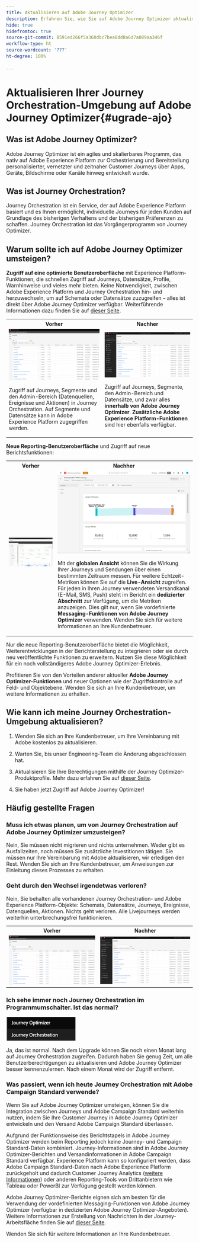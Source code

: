 ```yaml
---
title: Aktualisieren auf Adobe Journey Optimizer
description: Erfahren Sie, wie Sie auf Adobe Journey Optimizer aktualisieren
hide: true
hidefromtoc: true
source-git-commit: 8591ed266f5a360dbc7bea8dd8a6d7a089aa346f
workflow-type: ht
source-wordcount: '777'
ht-degree: 100%

---
```



# Aktualisieren Ihrer Journey Orchestration-Umgebung auf Adobe Journey Optimizer{#ugrade-ajo}

## Was ist Adobe Journey Optimizer?

Adobe Journey Optimizer ist ein agiles und skalierbares Programm, das nativ auf Adobe Experience Platform zur Orchestrierung und Bereitstellung personalisierter, vernetzter und zeitnaher Customer Journeys über Apps, Geräte, Bildschirme oder Kanäle hinweg entwickelt wurde. 

## Was ist Journey Orchestration?

Journey Orchestration ist ein Service, der auf Adobe Experience Platform basiert und es Ihnen ermöglicht, individuelle Journeys für jeden Kunden auf Grundlage des bisherigen Verhaltens und der bisherigen Präferenzen zu schaffen. Journey Orchestration ist das Vorgängerprogramm von Journey Optimizer.

## Warum sollte ich auf Adobe Journey Optimizer umsteigen?

**Zugriff auf eine optimierte Benutzeroberfläche** mit Experience Platform-Funktionen, die schnellen Zugriff auf Journeys, Datensätze, Profile, Warnhinweise und vieles mehr bieten. Keine Notwendigkeit, zwischen Adobe Experience Platform und Journey Orchestration hin- und herzuwechseln, um auf Schemata oder Datensätze zuzugreifen – alles ist direkt über Adobe Journey Optimizer verfügbar. Weiterführende Informationen dazu finden Sie auf [dieser Seite](https://experienceleague.adobe.com/docs/journey-optimizer/using/get-started/user-interface.html?lang=de).

<table>
<tr>
<th>Vorher</th>
<th>Nachher</th>
</tr>
<tr>
<td><img src="../assets/migration-ajo-1.png"><p>Zugriff auf Journeys, Segmente und den Admin-Bereich (Datenquellen, Ereignisse und Aktionen) in Journey Orchestration. Auf Segmente und Datensätze kann in Adobe Experience Platform zugegriffen werden. </p></td>
<td><img src="../assets/migration-ajo-2.png"><p>Zugriff auf Journeys, Segmente, den Admin-Bereich und Datensätze, und zwar alles <strong>innerhalb von Adobe Journey Optimizer</strong>. <strong>Zusätzliche Adobe Experience Platform-Funktionen</strong> sind hier ebenfalls verfügbar.</p></td>
</tr>
</table>

**Neue Reporting-Benutzeroberfläche** und Zugriff auf neue Berichtsfunktionen:

<table>
<tr>
<th>Vorher</th>
<th>Nachher</th>
</tr>
<tr>
<td><img src="../assets/migration-ajo-5.png"></td>
<td><img src="../assets/migration-ajo-6.png"><p>Mit der <strong>globalen Ansicht</strong> können Sie die Wirkung Ihrer Journeys und Sendungen über einen bestimmten Zeitraum messen. Für weitere Echtzeit-Metriken können Sie auf die <strong>Live-Ansicht</strong> zugreifen. Für jeden in Ihren Journey verwendeten Versandkanal (E-Mail, SMS, Push) steht im Bericht ein <strong>dedizierter Abschnitt</strong> zur Verfügung, um die Metriken anzuzeigen. Dies gilt nur, wenn Sie vordefinierte <strong>Messaging-Funktionen von Adobe Journey Optimizer</strong> verwenden. Wenden Sie sich für weitere Informationen an Ihre Kundenbetreuer.</p></td>
</tr>
</table>

Nur die neue Reporting-Benutzeroberfläche bietet die Möglichkeit, Weiterentwicklungen in der Berichterstellung zu integrieren oder sie durch neu veröffentlichte Funktionen zu erweitern. Nutzen Sie diese Möglichkeit für ein noch vollständigeres Adobe Journey Optimizer-Erlebnis.

Profitieren Sie von den Vorteilen anderer aktueller **Adobe Journey Optimizer-Funktionen** und neuer Optionen wie der Zugriffskontrolle auf Feld- und Objektebene. Wenden Sie sich an Ihre Kundenbetreuer, um weitere Informationen zu erhalten.

## Wie kann ich meine Journey Orchestration-Umgebung aktualisieren?

1. Wenden Sie sich an Ihre Kundenbetreuer, um Ihre Vereinbarung mit Adobe kostenlos zu aktualisieren.

1. Warten Sie, bis unser Engineering-Team die Änderung abgeschlossen hat.

1. Aktualisieren Sie Ihre Berechtigungen mithilfe der Journey Optimizer-Produktprofile. Mehr dazu erfahren Sie auf [dieser Seite](https://experienceleague.adobe.com/docs/journey-optimizer/using/administration/ootb-product-profiles.html?lang=de).

1. Sie haben jetzt Zugriff auf Adobe Journey Optimizer!

## Häufig gestellte Fragen

### Muss ich etwas planen, um von Journey Orchestration auf Adobe Journey Optimizer umzusteigen?

Nein, Sie müssen nicht migrieren und nichts unternehmen. Weder gibt es Ausfallzeiten, noch müssen Sie zusätzliche Investitionen tätigen. Sie müssen nur Ihre Vereinbarung mit Adobe aktualisieren, wir erledigen den Rest. Wenden Sie sich an Ihre Kundenbetreuer, um Anweisungen zur Einleitung dieses Prozesses zu erhalten.

### Geht durch den Wechsel irgendetwas verloren?

Nein, Sie behalten alle vorhandenen Journey Orchestration- und Adobe Experience Platform-Objekte: Schemata, Datensätze, Journeys, Ereignisse, Datenquellen, Aktionen. Nichts geht verloren. Alle Livejourneys werden weiterhin unterbrechungsfrei funktionieren.

<table>
<tr>
<th>Vorher</th>
<th>Nachher</th>
</tr>
<tr>
<td><img src="../assets/migration-ajo-7.png"></td>
<td><img src="../assets/migration-ajo-8.png"></td>
</tr>
</table>

### Ich sehe immer noch Journey Orchestration im Programmumschalter. Ist das normal?

![](../assets/migration-ajo-9.png)

Ja, das ist normal. Nach dem Upgrade können Sie noch einen Monat lang auf Journey Orchestration zugreifen. Dadurch haben Sie genug Zeit, um alle Benutzerberechtigungen zu aktualisieren und Adobe Journey Optimizer besser kennenzulernen. Nach einem Monat wird der Zugriff entfernt.

### Was passiert, wenn ich heute Journey Orchestration mit Adobe Campaign Standard verwende?

Wenn Sie auf Adobe Journey Optimizer umsteigen, können Sie die Integration zwischen Journeys und Adobe Campaign Standard weiterhin nutzen, indem Sie Ihre Customer Journey in Adobe Journey Optimizer entwickeln und den Versand Adobe Campaign Standard überlassen.

Aufgrund der Funktionsweise des Berichtstapels in Adobe Journey Optimizer werden beim Reporting jedoch keine Journey- und Campaign Standard-Daten kombiniert. Journey-Informationen sind in Adobe Journey Optimizer-Berichten und Versandinformationen in Adobe Campaign Standard verfügbar. Experience Platform kann so konfiguriert werden, dass Adobe Campaign Standard-Daten nach Adobe Experience Platform zurückgeholt und dadurch Customer Journey Analytics ([weitere Informationen](https://business.adobe.com/products/experience-platform/customer-journey-analytics.html)) oder anderen Reporting-Tools von Drittanbietern wie Tableau oder PowerBI zur Verfügung gestellt werden können.

Adobe Journey Optimizer-Berichte eignen sich am besten für die Verwendung der vordefinierten Messaging-Funktionen von Adobe Journey Optimizer (verfügbar in dedizierten Adobe Journey Optimizer-Angeboten). Weitere Informationen zur Erstellung von Nachrichten in der Journey-Arbeitsfläche finden Sie auf [dieser Seite](https://experienceleague.adobe.com/docs/journey-optimizer/using/messages/messages-in-journeys.html?lang=de).

Wenden Sie sich für weitere Informationen an Ihre Kundenbetreuer.